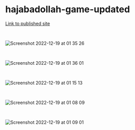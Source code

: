 # hajabadollah-game-updated

[Link to published site](https://annaaxelsson051.github.io/hajabadollah-game-updated/)

</br>

![Screenshot 2022-12-19 at 01 35 26](https://user-images.githubusercontent.com/103879144/208327991-58b56b52-00f9-4e25-9b63-f2a36eb26a80.png)

</br>

![Screenshot 2022-12-19 at 01 36 01](https://user-images.githubusercontent.com/103879144/208327976-739e51fd-f9d2-4f5f-bead-c9e851f0cfd3.png)

</br>

![Screenshot 2022-12-19 at 01 15 13](https://user-images.githubusercontent.com/103879144/208327044-fa5c5633-6267-44ff-ab47-0f41401a5463.png)

</br>

![Screenshot 2022-12-19 at 01 08 09](https://user-images.githubusercontent.com/103879144/208326801-75c71cd9-d30b-4a17-bc68-1265ed93ccbf.png)

</br>

![Screenshot 2022-12-19 at 01 09 01](https://user-images.githubusercontent.com/103879144/208326807-44d0b743-edf9-4214-996c-9f8810397a2f.png)

